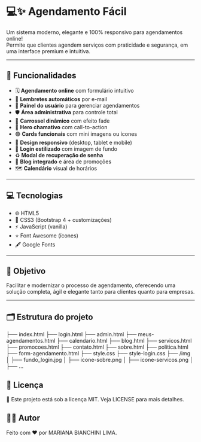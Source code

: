 # 💻✨ Agendamento Fácil

Um sistema moderno, elegante e 100% responsivo para agendamentos online!  
Permite que clientes agendem serviços com praticidade e segurança, em uma interface premium e intuitiva.  

---

## 🚀 Funcionalidades

- 🗓️ **Agendamento online** com formulário intuitivo
- 🔔 **Lembretes automáticos** por e-mail
- 👤 **Painel do usuário** para gerenciar agendamentos
- 🛡️ **Área administrativa** para controle total
- 🎠 **Carrossel dinâmico** com efeito fade
- 💬 **Hero chamativo** com call-to-action
- 🟢 **Cards funcionais** com mini imagens ou ícones
- 📱 **Design responsivo** (desktop, tablet e mobile)
- 🔐 **Login estilizado** com imagem de fundo
- ♻️ **Modal de recuperação de senha**
- 📰 **Blog integrado** e área de promoções
- 🗺️ **Calendário** visual de horários

---

## 💻 Tecnologias

- 🌐 HTML5
- 🎨 CSS3 (Bootstrap 4 + customizações)
- ⚡ JavaScript (vanilla)
- ⭐ Font Awesome (ícones)
- 🖋️ Google Fonts

---

## 🎯 Objetivo

Facilitar e modernizar o processo de agendamento, oferecendo uma solução completa, ágil e elegante tanto para clientes quanto para empresas.  

---

## 🗂️ Estrutura do projeto

├── index.html
├── login.html
├── admin.html
├── meus-agendamentos.html
├── calendario.html
├── blog.html
├── servicos.html
├── promocoes.html
├── contato.html
├── sobre.html
├── politica.html
├── form-agendamento.html
├── style.css
├── style-login.css
├── /img
│ ├── fundo_login.jpg
│ ├── icone-sobre.png
│ ├── icone-servicos.png
│ ├── ...

## 📄 Licença
📝 Este projeto está sob a licença MIT. Veja LICENSE para mais detalhes.


## 👨‍💻 Autor
Feito com ❤️ por MARIANA BIANCHINI LIMA.
